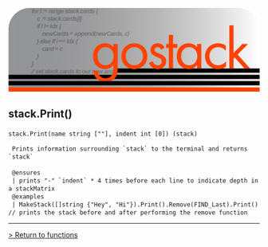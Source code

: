 ![Banner](../../images/gostack_SmallerTransparent.png)

 <h2>stack.Print()</h2>

 `stack.Print(name string [""], indent int [0]) (stack)`

```
 Prints information surrounding `stack` to the terminal and returns `stack`
 
 @ensures
 | prints "-" `indent` * 4 times before each line to indicate depth in a stackMatrix
 @examples
 | MakeStack([]string {"Hey", "Hi"}).Print().Remove(FIND_Last).Print() // prints the stack before and after performing the remove function
```

---

 [> Return to functions](../functionsAPI.md)